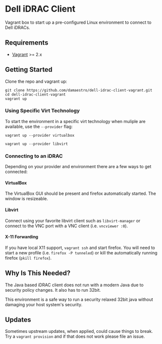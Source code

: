 # Dell iDRAC Client
Vagrant box to start up a pre-configured Linux environment to connect to Dell iDRACs.

## Requirements

* [Vagrant](https://www.vagrantup.com/) >= 2.x

## Getting Started
Clone the repo and vagrant up:

```console
git clone https://github.com/damaestro/dell-idrac-client-vagrant.git
cd dell-idrac-client-vagrant
vagrant up
```

### Using Specific Virt Technology
To start the environment in a specific virt technology when muliple are available, use the `--provider` flag:

```console
vagrant up --provider virtualbox
```

```console
vagrant up --provider libvirt
```

### Connecting to an iDRAC
Depending on your provider and environment there are a few ways to get connected:

#### VirtualBox
The VirtualBox GUI should be present and firefox automatically started. The window is resizeable.

#### Libvirt
Connect using your favorite libvirt client such as `libvirt-manager` or connect to the VNC port with a VNC client (i.e. `vncviewer :0`).

#### X-11 Forwarding
If you have local X11 support, `vagrant ssh` and start firefox. You will need to start a new profile (i.e. `firefox -P tunneled`) or kill the automatically running firefox (`pkill firefox`).

## Why Is This Needed?
The Java based iDRAC client does not run with a modern Java due to security policy changes. It also has to run 32bit.

This environment is a safe way to run a security relaxed 32bit java without damaging your host system's security.

## Updates
Sometimes upstream updates, when applied, could cause things to break. Try a `vagrant provision` and if that does not work please file an issue.
